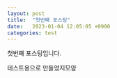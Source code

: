 ```yaml
---
layout: post
title:  "첫번째 포스팅"
date:   2023-01-04 12:05:05 +0900
categories: test
---
```


첫번째 포스팅입니다.


테스트용으로 만들었지모얌
